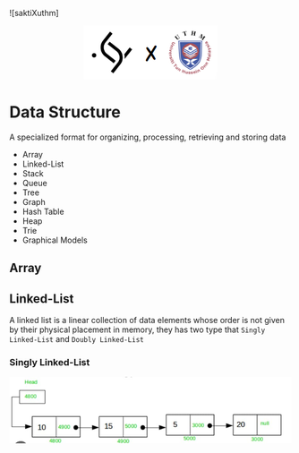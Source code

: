 
![saktiXuthm]<p align="center"><img src="images/saktiXuthm.png">

# Data Structure

A specialized format for organizing, processing, retrieving and storing data

- Array
- Linked-List
- Stack
- Queue
- Tree
- Graph
- Hash Table
- Heap
- Trie
- Graphical Models

## Array 

## Linked-List
A linked list is a linear collection of data elements whose order is not given by their physical placement in memory, they has two type that `Singly Linked-List` and `Doubly Linked-List`

### Singly Linked-List 
![singlyLinkedList](images/singlyLinkedList.jpg)

